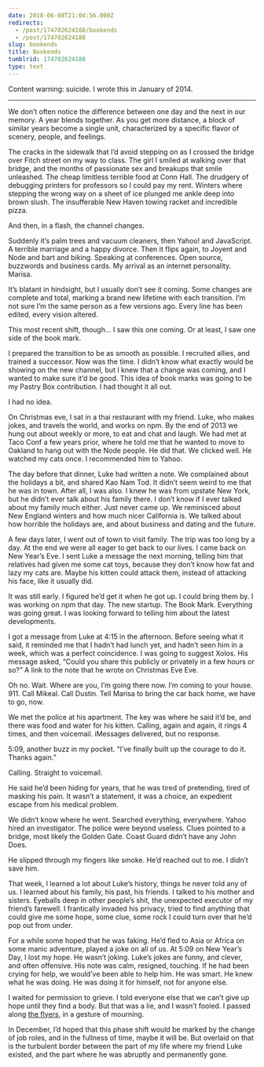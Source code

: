 ```yaml
---
date: 2018-06-08T21:04:56.000Z
redirects:
  - /post/174702624188/bookends
  - /post/174702624188
slug: bookends
title: Bookends
tumblrid: 174702624188
type: text
---
```

<p>Content warning: suicide.  I wrote this in January of 2014.</p>

<hr><p>We don&rsquo;t often notice the difference between one day and the next in our memory.  A year blends together.  As you get more distance, a block of similar years become a single unit, characterized by a specific flavor of scenery, people, and feelings.</p>

<p>The cracks in the sidewalk that I&rsquo;d avoid stepping on as I crossed the bridge over Fitch street on my way to class.  The girl I smiled at walking over that bridge, and the months of passionate sex and breakups that smile unleashed.  The cheap limitless terrible food at Conn Hall.  The drudgery of debugging printers for professors so I could pay my rent.  Winters where stepping the wrong way on a sheet of ice plunged me ankle deep into brown slush.  The insufferable New Haven towing racket and incredible pizza.</p>

<p>And then, in a flash, the channel changes.</p>

<p>Suddenly it&rsquo;s palm trees and vacuum cleaners, then Yahoo! and JavaScript.  A terrible marriage and a happy divorce.  Then it flips again, to Joyent and Node and bart and biking.  Speaking at conferences.  Open source, buzzwords and business cards.  My arrival as an internet personality.  Marisa.</p>

<p>It&rsquo;s blatant in hindsight, but I usually don&rsquo;t see it coming.  Some changes are complete and total, marking a brand new lifetime with each transition.  I&rsquo;m not sure I&rsquo;m the same person as a few versions ago.  Every line has been edited, every vision altered.</p>

<p>This most recent shift, though… I saw this one coming.  Or at least, I saw one side of the book mark.</p>

<p>I prepared the transition to be as smooth as possible.  I recruited allies, and trained a successor.  Now was the time.  I didn&rsquo;t know what exactly would be showing on the new channel, but I knew that a change was coming, and I wanted to make sure it&rsquo;d be good.  This idea of book marks was going to be my Pastry Box contribution.  I had thought it all out.</p>

<p>I had no idea.</p>

<p>On Christmas eve, I sat in a thai restaurant with my friend.  Luke, who makes jokes, and travels the world, and works on npm.  By the end of 2013 we hung out about weekly or more, to eat and chat and laugh.  We had met at Taco Conf a few years prior, where he told me that he wanted to move to Oakland to hang out with the Node people.  He did that.  We clicked well.  He watched my cats once.  I recommended him to Yahoo.</p>

<p>The day before that dinner, Luke had written a note.  We complained about the holidays a bit, and shared Kao Nam Tod.  It didn&rsquo;t seem weird to me that he was in town.  After all, I was also.  I knew he was from upstate New York, but he didn&rsquo;t ever talk about his family there.  I don&rsquo;t know if I ever talked about my family much either.  Just never came up.  We reminisced about New England winters and how much nicer California is.  We talked about how horrible the holidays are, and about business and dating and the future.</p>

<p>A few days later, I went out of town to visit family.  The trip was too long by a day.  At the end we were all eager to get back to our lives.  I came back on New Year&rsquo;s Eve.  I sent Luke a message the next morning, telling him that relatives had given me some cat toys, because they don&rsquo;t know how fat and lazy my cats are.  Maybe his kitten could attack them, instead of attacking his face, like it usually did.</p>

<p>It was still early.  I figured he&rsquo;d get it when he got up.  I could bring them by.  I was working on npm that day.  The new startup.  The Book Mark.  Everything was going great.  I was looking forward to telling him about the latest developments.</p>

<p>I got a message from Luke at 4:15 in the afternoon.  Before seeing what it said, it reminded me that I hadn&rsquo;t had lunch yet, and hadn&rsquo;t seen him in a week, which was a perfect coincidence.  I was going to suggest Xolos.  His message asked, &ldquo;Could you share this publicly or privately in a few hours or so?&rdquo;  A link to the note that he wrote on Christmas Eve Eve.</p>

<p>Oh no.  Wait.  Where are you, I&rsquo;m going there now.  I&rsquo;m coming to your house.  911.  Call Mikeal.  Call Dustin.  Tell Marisa to bring the car back home, we have to go, now.</p>

<p>We met the police at his apartment.  The key was where he said it&rsquo;d be, and there was food and water for his kitten.  Calling, again and again, it rings 4 times, and then voicemail.  iMessages delivered, but no response.</p>

<p>5:09, another buzz in my pocket.  &ldquo;I&rsquo;ve finally built up the courage to do it.  Thanks again.&rdquo;</p>

<p>Calling.  Straight to voicemail.</p>

<p>He said he&rsquo;d been hiding for years, that he was tired of pretending, tired of masking his pain.  It wasn&rsquo;t a statement, it was a choice, an expedient escape from his medical problem.</p>

<p>We didn&rsquo;t know where he went.  Searched everything, everywhere.  Yahoo hired an investigator.  The police were beyond useless.  Clues pointed to a bridge, most likely the Golden Gate.  Coast Guard didn&rsquo;t have any John Does.</p>

<p>He slipped through my fingers like smoke.  He&rsquo;d reached out to me.  I didn&rsquo;t save him.</p>

<p>That week, I learned a lot about Luke&rsquo;s history, things he never told any of us.  I learned about his family, his past, his friends.  I talked to his mother and sisters.  Eyeballs deep in other people&rsquo;s shit, the unexpected executor of my friend&rsquo;s farewell.  I frantically invaded his privacy, tried to find anything that could give me some hope, some clue, some rock I could turn over that he&rsquo;d pop out from under.</p>

<p>For a while some hoped that he was faking.  He&rsquo;d fled to Asia or Africa on some manic adventure, played a joke on all of us.  At 5:09 on New Year&rsquo;s Day, I lost my hope.  He wasn&rsquo;t joking.  Luke&rsquo;s jokes are funny, and clever, and often offensive.  His note was calm, resigned, touching.  If he had been crying for help, we would&rsquo;ve been able to help him.  He was smart.  He knew what he was doing.  He was doing it for himself, not for anyone else.</p>

<p>I waited for permission to grieve.  I told everyone else that we can&rsquo;t give up hope until they find a body.  But that was a lie, and I wasn&rsquo;t fooled.  I passed along <a href="http://blog.izs.me/post/72990767417/a-member-of-our-community-is-missing-help-find">the flyers</a>, in a gesture of mourning.</p>

<p>In December, I&rsquo;d hoped that this phase shift would be marked by the change of job roles, and in the fullness of time, maybe it will be.  But overlaid on that is the turbulent border between the part of my life where my friend Luke existed, and the part where he was abruptly and permanently gone.</p>
